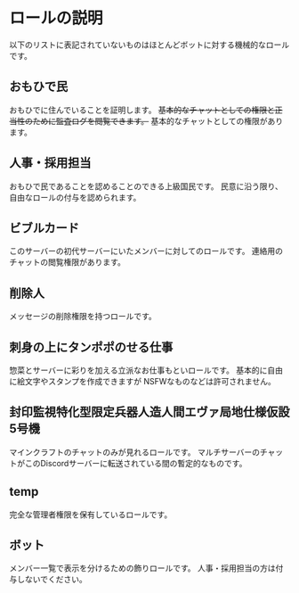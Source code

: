# ロールの説明
以下のリストに表記されていないものはほとんどボットに対する機械的なロールです。

## おもひで民
おもひでに住んでいることを証明します。
~~基本的なチャットとしての権限と正当性のために監査ログを閲覧できます。~~
基本的なチャットとしての権限があります。

## 人事・採用担当
おもひで民であることを認めることのできる上級国民です。
民意に沿う限り、自由なロールの付与を認められます。

## ビブルカード
このサーバーの初代サーバーにいたメンバーに対してのロールです。
連絡用のチャットの閲覧権限があります。

## 削除人
メッセージの削除権限を持つロールです。

## 刺身の上にタンポポのせる仕事
惣菜とサーバーに彩りを加える立派なお仕事もといロールです。
基本的に自由に絵文字やスタンプを作成できますが
NSFWなものなどは許可されません。

## 封印監視特化型限定兵器人造人間エヴァ局地仕様仮設5号機
マインクラフトのチャットのみが見れるロールです。
マルチサーバーのチャットがこのDiscordサーバーに転送されている間の暫定的なものです。

## temp
完全な管理者権限を保有しているロールです。

## ボット
メンバー一覧で表示を分けるための飾りロールです。
人事・採用担当の方は付与しないでください。
